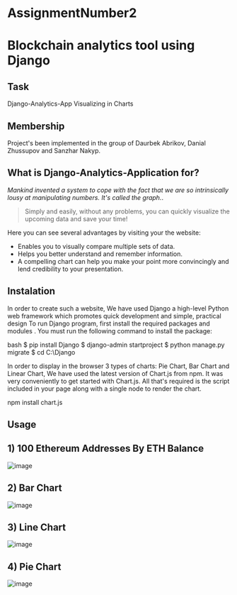 # AssignmentNumber2
# Blockchain analytics tool using Django 
## Task
Django-Analytics-App Visualizing in Charts
## Membership
Project's been implemented in the group of Daurbek Abrikov, Danial Zhussupov and Sanzhar Nakyp.
## What is Django-Analytics-Application for?

 *Mankind invented a system to cope with the fact that we are so intrinsically lousy at manipulating numbers. It's called the graph.*.

> Simply and easily, without any problems, you can quickly visualize the upcoming data and save your time!


Here you can see several advantages by visiting your the website:

- Enables you to visually compare multiple sets of data.
- Helps you better understand and remember information.
- A compelling chart can help you make your point more convincingly and lend credibility to your presentation.

## Instalation
In order to create such a website, We have used Django a high-level Python web framework which promotes quick development and simple, practical design
To run Django program, first install the required packages and modules . You must run the following command to install the package:

bash
$ pip install Django
$ django-admin startproject
$ python manage.py migrate
$ cd C:\Django 

In order to display in the browser 3 types of charts: Pie Chart, Bar Chart and Linear Chart, We have used the latest version of Chart.js from npm. It was very conveniently to get started with Chart.js. All that's required is the script included in your page along with a single <canvas> node to render the chart.

npm install chart.js
  
## Usage
## 1) 100 Ethereum Addresses By ETH Balance
![image](https://user-images.githubusercontent.com/74869146/153430747-57f70619-7e11-4fc4-b500-5cb7c8c5610c.png)

  
  
  
## 2) Bar Chart
![image](https://user-images.githubusercontent.com/74869146/153431772-6a69bd1b-0aee-406b-ada7-8f14434af564.png)

  
  
## 3) Line Chart
![image](https://user-images.githubusercontent.com/74869146/153430870-2ff0a48c-221c-4289-a347-a512ecddedf9.png)

  
  
## 4) Pie Chart
![image](https://user-images.githubusercontent.com/74869146/153430941-96561153-67b4-4229-869c-9598679c97d7.png)

  
 
